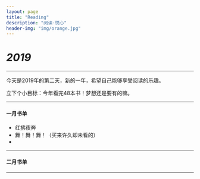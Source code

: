 ```yaml
---
layout: page
title: "Reading"
description: "阅读·悦心"
header-img: "img/orange.jpg"
---
```


# *2019*
---

今天是2019年的第二天，新的一年，希望自己能够享受阅读的乐趣。

立下个小目标：今年看完48本书！梦想还是要有的嘛。


---

#### 一月书单

* 红拂夜奔
* 舞！舞！舞！（买来许久却未看的）
* 


---

#### 二月书单 




---


